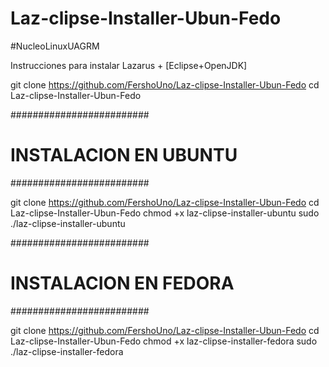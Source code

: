 # Laz-clipse-Installer-Ubun-Fedo

#NucleoLinuxUAGRM

Instrucciones para instalar Lazarus + [Eclipse+OpenJDK] 


git clone https://github.com/FershoUno/Laz-clipse-Installer-Ubun-Fedo
cd Laz-clipse-Installer-Ubun-Fedo


#########################
# INSTALACION EN UBUNTU #
#########################

git clone https://github.com/FershoUno/Laz-clipse-Installer-Ubun-Fedo
cd Laz-clipse-Installer-Ubun-Fedo
chmod +x laz-clipse-installer-ubuntu
sudo ./laz-clipse-installer-ubuntu

#########################
# INSTALACION EN FEDORA #
#########################

git clone https://github.com/FershoUno/Laz-clipse-Installer-Ubun-Fedo
cd Laz-clipse-Installer-Ubun-Fedo
chmod +x laz-clipse-installer-fedora
sudo ./laz-clipse-installer-fedora




